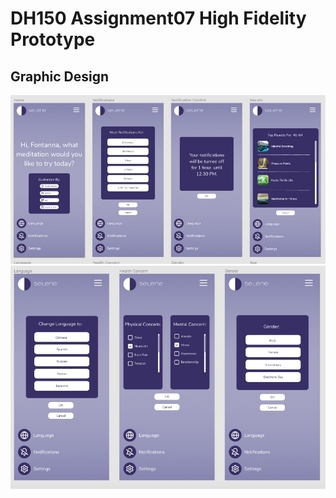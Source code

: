 # DH150 Assignment07 High Fidelity Prototype
## Graphic Design
![wireframe1](wireframe1.jpg)
![wireframe2](wireframe2.jpg)

